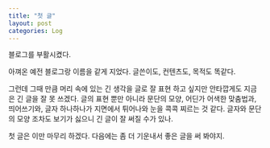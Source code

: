 ```yaml
---
title: "첫 글"
layout: post
categories: Log
---
```


블로그를 부활시켰다. 

아껴온 예전 블로그랑 이름을 같게 지었다. 글쓴이도, 컨텐츠도, 목적도 똑같다. 

그런데 그때 만큼 머리 속에 있는 긴 생각을 글로 잘 표현 하고 싶지만 안타깝게도 지금은 긴 글을 잘 못 쓰겠다. 글의 표현 뿐만 아니라 문단의 모양, 어딘가 어색한 맞춤법과, 띄어쓰기와, 글자 하나하나가 지면에서 튀어나와 눈을 콕콕 찌르는 것 같다. 글자와 문단의 모양 조차도 보기가 싫으니 긴 글이 잘 써질 수가 있나.  

첫 글은 이만 마무리 하겠다. 다음에는 좀 더 기운내서 좋은 글을 써 봐야지.


